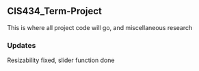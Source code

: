 ## CIS434_Term-Project
This is where all project code will go, and miscellaneous research

### Updates
Resizability fixed, slider function done
